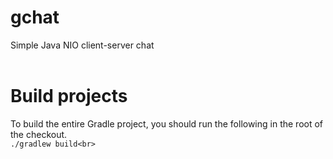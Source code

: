 # gchat
Simple Java NIO client-server chat<br>
<br>
# Build projects
To build the entire Gradle project, you should run the following in the root of the checkout.<br>
```./gradlew build<br>```
